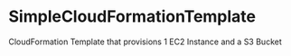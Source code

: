 # SimpleCloudFormationTemplate
CloudFormation Template that provisions 1 EC2 Instance and a S3 Bucket
